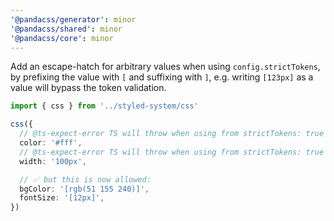 ```yaml
---
'@pandacss/generator': minor
'@pandacss/shared': minor
'@pandacss/core': minor
---
```


Add an escape-hatch for arbitrary values when using `config.strictTokens`, by prefixing the value with `[` and suffixing
with `]`, e.g. writing `[123px]` as a value will bypass the token validation.

```ts
import { css } from '../styled-system/css'

css({
  // @ts-expect-error TS will throw when using from strictTokens: true
  color: '#fff',
  // @ts-expect-error TS will throw when using from strictTokens: true
  width: '100px',

  // ✅ but this is now allowed:
  bgColor: '[rgb(51 155 240)]',
  fontSize: '[12px]',
})
```

